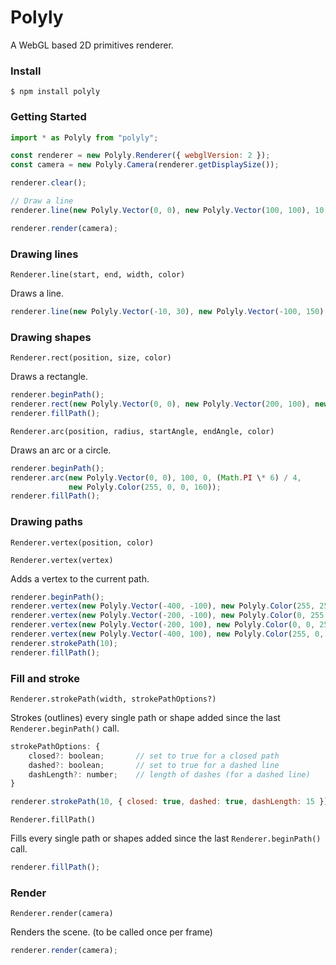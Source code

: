 # Polyly

A WebGL based 2D primitives renderer.

### Install

```
$ npm install polyly
```

### Getting Started

```js
import * as Polyly from "polyly";

const renderer = new Polyly.Renderer({ webglVersion: 2 });
const camera = new Polyly.Camera(renderer.getDisplaySize());

renderer.clear();

// Draw a line
renderer.line(new Polyly.Vector(0, 0), new Polyly.Vector(100, 100), 10, new Polyly.Color(100, 0, 0, 255));

renderer.render(camera);
```

### Drawing lines

`Renderer.line(start, end, width, color)`

Draws a line.

```js
renderer.line(new Polyly.Vector(-10, 30), new Polyly.Vector(-100, 150), 10, new Polyly.Color(0, 255, 15, 255));
```

### Drawing shapes

`Renderer.rect(position, size, color)`

Draws a rectangle.

```js
renderer.beginPath();
renderer.rect(new Polyly.Vector(0, 0), new Polyly.Vector(200, 100), new Polyly.Color(255, 0, 0, 255));
renderer.fillPath();
```

`Renderer.arc(position, radius, startAngle, endAngle, color)`

Draws an arc or a circle.

```js
renderer.beginPath();
renderer.arc(new Polyly.Vector(0, 0), 100, 0, (Math.PI \* 6) / 4,
             new Polyly.Color(255, 0, 0, 160));
renderer.fillPath();
```

### Drawing paths

`Renderer.vertex(position, color)`

`Renderer.vertex(vertex)`

Adds a vertex to the current path.

```js
renderer.beginPath();
renderer.vertex(new Polyly.Vector(-400, -100), new Polyly.Color(255, 25, 0, 255));
renderer.vertex(new Polyly.Vector(-200, -100), new Polyly.Color(0, 255, 0, 255));
renderer.vertex(new Polyly.Vector(-200, 100), new Polyly.Color(0, 0, 255, 255));
renderer.vertex(new Polyly.Vector(-400, 100), new Polyly.Color(255, 0, 255, 255));
renderer.strokePath(10);
renderer.fillPath();
```

### Fill and stroke

`Renderer.strokePath(width, strokePathOptions?)`

Strokes (outlines) every single path or shape added since the last `Renderer.beginPath()` call.

```js
strokePathOptions: {
    closed?: boolean;       // set to true for a closed path
    dashed?: boolean;       // set to true for a dashed line
    dashLength?: number;    // length of dashes (for a dashed line)
}
```

```js
renderer.strokePath(10, { closed: true, dashed: true, dashLength: 15 });
```

`Renderer.fillPath()`

Fills every single path or shapes added since the last `Renderer.beginPath()` call.

```js
renderer.fillPath();
```

### Render

`Renderer.render(camera)`

Renders the scene. (to be called once per frame)

```js
renderer.render(camera);
```
